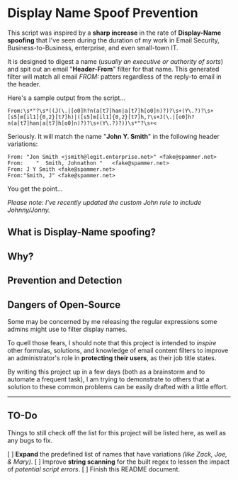 # Display Name Spoof Prevention
This script was inspired by a **sharp increase** in the rate of **Display-Name spoofing** that I've seen during the duration of my work in Email Security, Business-to-Business, enterprise, and even small-town IT.

It is designed to digest a name (_usually an executive or authority of sorts_) and spit out an email "**Header-From**" filter for that name. This generated filter will match all email _FROM:_ patters regardless of the reply-to email in the header.

Here's a sample output from the script...
```
From:\s*"?\s*((J(\.|[o0]h?n(a[t7]han|a[t7]h[o0]n)?)?\s+(Y\.?)?\s+[s5]m[il1]{0,2}[t7]h)|([s5]m[il1]{0,2}[t7]h,?\s+J(\.|[o0]h?n(a[t7]han|a[t7]h[o0]n)?)?\s+(Y\.?)?))\s*"?\s+<
```

Seriously. It will match the name "**John Y. Smith**" in the following header variations:
```
From: "Jon Smith <jsmith@legit.enterprise.net>" <fake@spammer.net>
From:    "  Smith, Johnathon "   <fake@spammer.net>
From: J Y Smith <fake@spammer.net>
From:"Smith, J" <fake@spammer.net>
```
You get the point...

_Please note: I've recently updated the custom John rule to include Johnny/Jonny._

## What is Display-Name spoofing?

## Why?

## Prevention and Detection

## Dangers of Open-Source
Some may be concerned by me releasing the regular expressions some admins might use to filter display names.

To quell those fears, I should note that this project is intended to _inspire_ other formulas, solutions, and knowledge of email content filters to improve an administrator's role in **protecting their users**, as their job title states.

By writing this project up in a few days (both as a brainstorm and to automate a frequent task), I am trying to demonstrate to others that a solution to these common problems can be easily drafted with a little effort.

---

## TO-Do
Things to still check off the list for this project will be listed here, as well as any bugs to fix.

[ ] **Expand** the predefined list of names that have variations _(like Zack, Joe, & Mary)_.
[ ] Improve **string scanning** for the built regex to lessen the impact of _potential script errors_.
[ ] Finish this README document.
